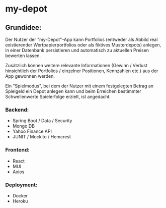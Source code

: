 # my-depot

## Grundidee: 

Der Nutzer der "my-Depot"-App kann Portfolios (entweder als Abbild real existierender Wertpapierportfolios oder als fiktives Musterdepots) anlegen, 
in einer Datenbank persistieren und automatisch zu aktuellen Preisen bewerten lassen. 

Zusätzlich können weitere relevante Informationen (Gewinn / Verlust hinsichtlich der Portfolios / einzelner Positionen, Kennzahlen etc.) aus der App gewonnen werden.  

Ein "Spielmodus", bei dem der Nutzer mit einem festgelegten Betrag an Spielgeld ein Depot anlegen kann und beim Erreichen bestimmter 
Schwellenwerte Spielerfolge erzielt, ist angedacht.

### Backend:
- Spring Boot / Data / Security
- Mongo DB
- Yahoo Finance API
- JUNIT / Mockito / Hemcrest

### Frontend:
- React
- MUI
- Axios

### Deployment:
- Docker
- Heroku
